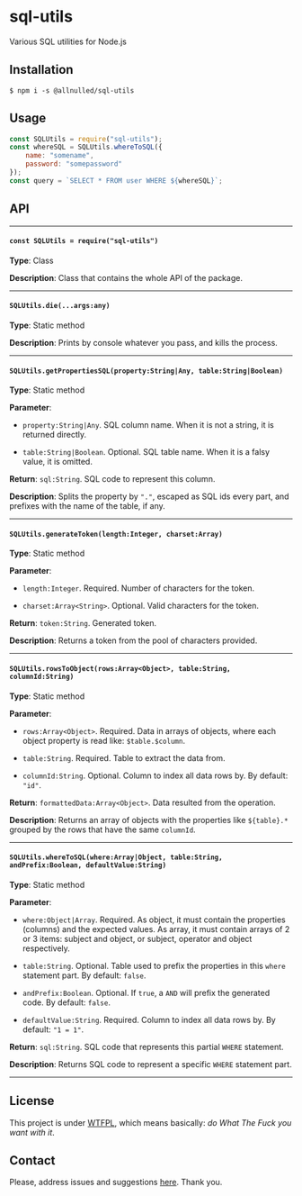 # sql-utils

Various SQL utilities for Node.js

## Installation

`$ npm i -s @allnulled/sql-utils`

## Usage

```js
const SQLUtils = require("sql-utils");
const whereSQL = SQLUtils.whereToSQL({
	name: "somename",
	password: "somepassword"
});
const query = `SELECT * FROM user WHERE ${whereSQL}`;
```

## API

------



#### `const SQLUtils = require("sql-utils")`



**Type**:  Class


**Description**:  Class that contains the whole API of the package.




----

#### `SQLUtils.die(...args:any)`



**Type**:  Static method


**Description**:  Prints by console whatever you pass, and kills the process.




----

#### `SQLUtils.getPropertiesSQL(property:String|Any, table:String|Boolean)`



**Type**:  Static method


**Parameter**: 


  - `property:String|Any`. SQL column name. When it is not a string, it is returned directly.


  - `table:String|Boolean`. Optional. SQL table name. When it is a falsy value, it is omitted.


**Return**:  `sql:String`. SQL code to represent this column.


**Description**:  Splits the property by `"."`, escaped as SQL ids every part, and prefixes with the name of the table, if any.




----

#### `SQLUtils.generateToken(length:Integer, charset:Array)`



**Type**:  Static method


**Parameter**: 


  - `length:Integer`. Required. Number of characters for the token.


  - `charset:Array<String>`. Optional. Valid characters for the token.


**Return**:  `token:String`. Generated token.


**Description**:  Returns a token from the pool of characters provided.




----

#### `SQLUtils.rowsToObject(rows:Array<Object>, table:String, columnId:String)`



**Type**:  Static method


**Parameter**: 


  - `rows:Array<Object>`. Required. Data in arrays of objects, where each object property is read like: `$table.$column`.


  - `table:String`. Required. Table to extract the data from.


  - `columnId:String`. Optional. Column to index all data rows by. By default: `"id"`.


**Return**:  `formattedData:Array<Object>`. Data resulted from the operation.


**Description**:  Returns an array of objects with the properties like `${table}.*` grouped by the rows that have the same `columnId`.




----

#### `SQLUtils.whereToSQL(where:Array|Object, table:String, andPrefix:Boolean, defaultValue:String)`



**Type**:  Static method


**Parameter**: 


  - `where:Object|Array`. Required. As object, it must contain the properties (columns) and the expected values. As array, it must contain arrays of 2 or 3 items: subject and object, or subject, operator and object respectively.


  - `table:String`. Optional. Table used to prefix the properties in this `where` statement part. By default: `false`.


  - `andPrefix:Boolean`. Optional. If `true`, a ` AND ` will prefix the generated code. By default: `false`.


  - `defaultValue:String`. Required. Column to index all data rows by. By default: `"1 = 1"`.


**Return**:  `sql:String`. SQL code that represents this partial `WHERE` statement.


**Description**:  Returns SQL code to represent a specific `WHERE` statement part.





------

## License

This project is under [WTFPL](https://es.wikipedia.org/wiki/WTFPL), which means basically: *do What The Fuck you want with it*.

## Contact

Please, address issues and suggestions [here](https://github.com/allnulled/sql-utils/issues). Thank you.


